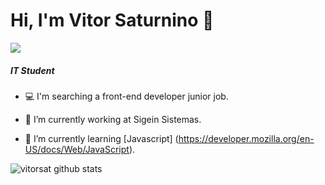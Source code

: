 # Hi, I'm Vitor Saturnino 👋

[<img src="https://img.icons8.com/color/30/000000/linkedin.png"/>](https://www.linkedin.com/in/vitor-saturnino-394319182/)

##### IT Student

- 💻 I'm searching a front-end developer junior job.

- 🔭 I’m currently working at Sigein Sistemas.

- 🌱 I’m currently learning [Javascript] (https://developer.mozilla.org/en-US/docs/Web/JavaScript).


![vitorsat github stats](https://github-readme-stats.vercel.app/api?username=vitorsat&theme=dark&show_icons=true)

